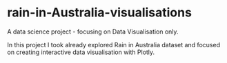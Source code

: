 # rain-in-Australia-visualisations
A data science project - focusing on Data Visualisation only.

In this project I took already explored Rain in Australia dataset and focused on creating interactive data visualisation with Plotly.
